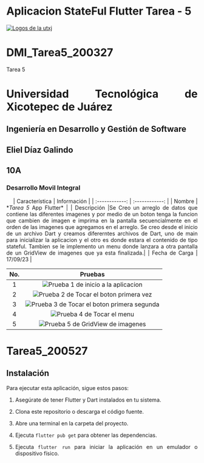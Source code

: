 # Aplicacion StateFul Flutter Tarea - 5

[![Logos de la utxj](https://i.postimg.cc/15q3LFXF/Banner-de-Twitch-Nubes-Gamer-Chica-Morado.png)](https://postimg.cc/MvzwBvyZ)

<div align="Justify">

# DMI_Tarea5_200327

Tarea 5

# Universidad Tecnológica de Xicotepec de Juárez

## Ingeniería en Desarrollo y Gestión de Software

## Eliel Díaz Galindo

## 10A

### Desarrollo Movil Integral

&nbsp;
&nbsp;
| Característica | Información |
| :------------: | :------------: |
| Nombre | \*_Tarea 5_ App Flutter\* |
| Descripción |Se Creo un arreglo de datos que contiene las diferentes imagenes y por medio de un boton tenga la funcion que cambien de imagen e imprima en la pantalla secuencialmente en el orden de las imagenes que agregamos en el arreglo. Se creo desde el inicio de un archivo Dart y creamos difererntes archivos de Dart, uno de main para inicializar la aplicacion y el otro es donde estara el contenido de tipo stateful. Tambien se le implemento un menu donde lanzara a otra pantalla de un GridView de imagenes que ya esta finalizada.|
| Fecha de Carga | 17/09/23 |

| No. |                                                                Pruebas                                                                |
| :-: | :-----------------------------------------------------------------------------------------------------------------------------------: |
|  1  |     ![Prueba 1 de inicio a la aplicacion](https://github.com/srzzuares/dmi_tarea5_200527_flutter/blob/main/asset/pruebas/p-1.png)     |
|  2  |   ![Prueba 2 de Tocar el boton primera vez](https://github.com/srzzuares/dmi_tarea5_200527_flutter/blob/main/asset/pruebas/p-2.png)   |
|  3  | ![Prueba 3 de Tocar el boton primera segunda](https://github.com/srzzuares/dmi_tarea5_200527_flutter/blob/main/asset/pruebas/p-3.png) |
|  4  |         ![Prueba 4 de Tocar el menu](https://github.com/srzzuares/dmi_tarea5_200527_flutter/blob/main/asset/pruebas/p-4.png)          |
|  5  |      ![Prueba 5 de GridView de imagenes](https://github.com/srzzuares/dmi_tarea5_200527_flutter/blob/main/asset/pruebas/p-5.png)      |

# Tarea5_200527

## Instalación

Para ejecutar esta aplicación, sigue estos pasos:

1. Asegúrate de tener Flutter y Dart instalados en tu sistema.

2. Clona este repositorio o descarga el código fuente.

3. Abre una terminal en la carpeta del proyecto.

4. Ejecuta `flutter pub get` para obtener las dependencias.

5. Ejecuta `flutter run` para iniciar la aplicación en un emulador o dispositivo físico.
